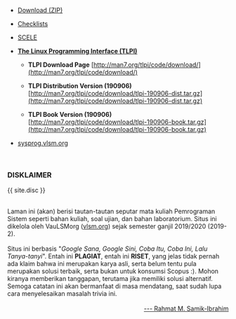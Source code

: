 ---
---

* [Download (ZIP)](https://github.com/UI-FASILKOM-OS/sysprog/archive/master.zip)

* [Checklists](https://github.com/UI-FASILKOM-OS/SysProg/tree/master/CheckLists)

* [SCELE](https://scele.cs.ui.ac.id/course/view.php?id=2975)

* **[The Linux Programming Interface (TLPI)](http://man7.org/tlpi/code/online/)**
  * **TLPI Download Page** [http://man7.org/tlpi/code/download/](http://man7.org/tlpi/code/download/)
  * **TLPI Distribution Version (190906)** [http://man7.org/tlpi/code/download/tlpi-190906-dist.tar.gz](http://man7.org/tlpi/code/download/tlpi-190906-dist.tar.gz)

  * **TLPI Book Version (190906)** [http://man7.org/tlpi/code/download/tlpi-190906-book.tar.gz](http://man7.org/tlpi/code/download/tlpi-190906-book.tar.gz)

* [sysprog.vlsm.org](https://sysprog.vlsm.org/)

<br>
<h3>DISKLAIMER</h3>

{{ site.disc }}

<br>
Laman ini (akan) berisi tautan-tautan seputar mata kuliah Pemrograman Sistem seperti bahan kuliah, 
soal ujian, dan bahan laboratorium. 
Situs ini dikelola oleh VauLSMorg (<a href="https://vlsm.org/">vlsm.org</a>) 
sejak semester ganjil 2019/2020 (2019-2).<br><br>
Situs ini berbasis 
"<i>Google Sana, Google Sini, Coba Itu, Coba Ini, Lalu Tanya-tanyi</i>". 
Entah ini <b>PLAGIAT</b>, entah ini <b>RISET</b>, 
yang jelas tidak pernah ada klaim bahwa ini merupakan karya asli, 
serta belum tentu pula merupakan solusi terbaik, 
serta bukan untuk konsumsi Scopus :).
Mohon kiranya memberikan tanggapan,
terutama jika memiliki solusi alternatif.
Semoga catatan ini akan bermanfaat di masa mendatang,
saat sudah lupa cara menyelesaikan masalah trivia ini.<br><br>
<div style="text-align: right;">
<a href="http://rahmatm.samik-ibrahim.vlsm.org/">--- Rahmat M. Samik-Ibrahim</a><br></div>
<br>

